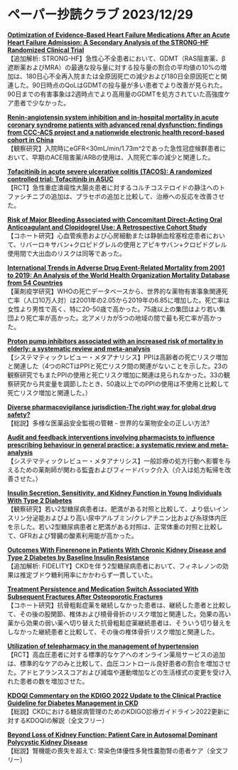 # ペーパー抄読クラブ 2023/12/29

[**Optimization of Evidence-Based Heart Failure Medications After an Acute Heart Failure Admission: A Secondary Analysis of the STRONG-HF Randomized Clinical Trial**](https://pubmed.ncbi.nlm.nih.gov/38150260/)  
【追加解析: STRONG-HF】急性心不全患者において、GDMT（RAS阻害薬、β遮断薬およびMRA）の最適な投与量に対する投与量の割合の平均値の10%の増加は、180日心不全再入院または全原因死亡の減少および180日全原因死亡と関連した。90日時点のQoLはGDMTの投与量が多い患者でより改善が見られた。90日までの有害事象は2週時点でより高用量のGDMTを処方されていた高強度ケア患者で少なかった。

[**Renin-angiotensin system inhibition and in-hospital mortality in acute coronary syndrome patients with advanced renal dysfunction: findings from CCC-ACS project and a nationwide electronic health record-based cohort in China**](https://pubmed.ncbi.nlm.nih.gov/36731865/)  
【観察研究】入院時にeGFR<30mL/min/1.73m^2であった急性冠症候群患者において、早期のACE阻害薬/ARBの使用は、入院死亡率の減少と関連した。

[**Tofacitinib in acute severe ulcerative colitis (TACOS): A randomized controlled trial: Tofacitinib in ASUC**](https://pubmed.ncbi.nlm.nih.gov/38131615/)  
【RCT】急性重症潰瘍性大腸炎患者に対するコルチコステロイドの静注へのトファシチニブの追加は、プラセボの追加と比較して、治療への反応を改善させた。

[**Risk of Major Bleeding Associated with Concomitant Direct-Acting Oral Anticoagulant and Clopidogrel Use: A Retrospective Cohort Study**](https://pubmed.ncbi.nlm.nih.gov/38141156/)  
【コホート研究】心血管疾患および心房細動または静脈血栓塞栓症患者において、リバーロキサバン+クロピドグレルの使用とアピキサバン+クロピドグレル使用間で大出血のリスクは同等であった。

[**International Trends in Adverse Drug Event-Related Mortality from 2001 to 2019: An Analysis of the World Health Organization Mortality Database from 54 Countries**](https://pubmed.ncbi.nlm.nih.gov/38133735/)  
【薬剤疫学研究】WHOの死亡データベースから、世界的な薬物有害事象関連死亡率（人口10万人対）は2001年の2.05から2019年の6.85に増加した。死亡率は女性より男性で高く、特に20-50歳で高かった。75歳以上の集団はより若い集団より死亡率が高かった。北アメリカが5つの地域の間で最も死亡率が高かった。

[**Proton pump inhibitors associated with an increased risk of mortality in elderly: a systematic review and meta-analysis**](https://pubmed.ncbi.nlm.nih.gov/38147074/)  
【システマティックレビュー・メタアナリシス】PPIは高齢者の死亡リスク増加と関連した（4つのRCTはPPIと死亡リスク間の関連がないことを示した。23の観察研究でもまたPPIの使用と死亡リスク増加に関連は見られなかった。33の観察研究から共変量を調節したとき、50歳以上でのPPIの使用は不使用と比較して死亡リスク増加と関連した。）

[**Diverse pharmacovigilance jurisdiction-The right way for global drug safety?**](https://pubmed.ncbi.nlm.nih.gov/38135821/)  
【総説】多様な医薬品安全監視の管轄 - 世界的な薬物安全の正しい方法?

[**Audit and feedback interventions involving pharmacists to influence prescribing behaviour in general practice: a systematic review and meta-analysis**](https://pubmed.ncbi.nlm.nih.gov/36633309/)  
【システマティックレビュー・メタアナリシス】一般診療の処方行動へ影響を与えるための薬剤師が関わる監査およびフィードバック介入（介入は処方転帰を改善させた。）

[**Insulin Secretion, Sensitivity, and Kidney Function in Young Individuals With Type 2 Diabetes**](https://pubmed.ncbi.nlm.nih.gov/38153805/)  
【観察研究】若い2型糖尿病患者は、肥満がある対照と比較して、より低いインスリン分泌能およびより高い尿中アルブミン/クレアチニン比および糸球体内圧を示した。若い2型糖尿病患者と肥満がある対照は、正常体重の対照と比較して、GFRおよび腎臓の酸素利用能が高かった。

[**Outcomes With Finerenone in Patients With Chronic Kidney Disease and Type 2 Diabetes by Baseline Insulin Resistance**](https://pubmed.ncbi.nlm.nih.gov/38151465/)  
【追加解析: FIDELITY】CKDを伴う2型糖尿病患者において、フィネレノンの効果は推定ブドウ糖利用率にかかわらず一貫していた。

[**Treatment Persistence and Medication Switch Associated With Subsequent Fractures After Osteoporotic Fractures**](https://pubmed.ncbi.nlm.nih.gov/37526298/)  
【コホート研究】抗骨粗鬆症薬を継続しなかった患者は、継続した患者と比較して、その後の股関節、椎体および橈骨骨折のリスク増加と関連した。効果の高い薬から効果の弱い薬へ切り替えた抗骨粗鬆症薬継続患者は、そういう切り替えをしなかった継続患者と比較して、その後の椎体骨折リスク増加と関連した。

[**Utilization of telepharmacy in the management of hypertension**](https://pubmed.ncbi.nlm.nih.gov/38145235/)  
【RCT】高血圧患者に対する標準的なケアへのオンライン薬局サービスの追加は、標準的なケアのみと比較して、血圧コントロール良好患者の割合を増加させた。アドヒアランススコアおよび減塩や運動増加などの生活様式の変更を受け入れた患者の数を増加させた。

[**KDOQI Commentary on the KDIGO 2022 Update to the Clinical Practice Guideline for Diabetes Management in CKD**](https://pubmed.ncbi.nlm.nih.gov/38142396/)  
【総説】CKDにおける糖尿病管理のためのKDIGO診療ガイドライン2022更新に対するKDOQIの解説（全文フリー）

[**Beyond Loss of Kidney Function: Patient Care in Autosomal Dominant Polycystic Kidney Disease**](https://pubmed.ncbi.nlm.nih.gov/38010035/)  
【総説】腎機能の喪失を超えて: 常染色体優性多発性嚢胞腎の患者ケア（全文フリー）